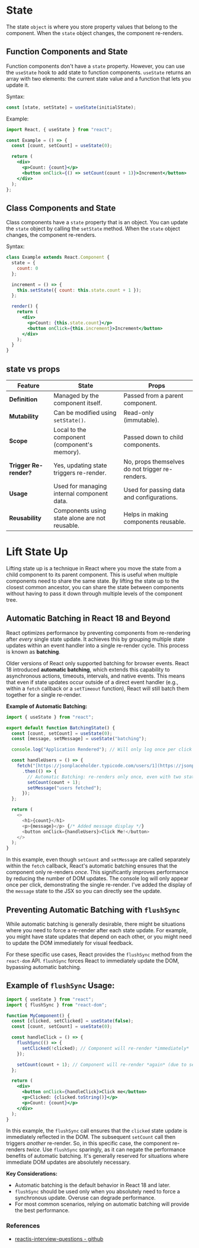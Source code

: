 # State
The state `object` is where you store property values that belong to the component. When the `state` object changes, the
component re-renders.

## Function Components and State
Function components don't have a `state` property. However, you can use the `useState` hook to add state to function
components. `useState` returns an array with two elements: the current state value and a function that lets you update 
it.

Syntax:
```jsx
const [state, setState] = useState(initialState);
```

Example:
```jsx
import React, { useState } from "react";

const Example = () => {
  const [count, setCount] = useState(0);

  return (
    <div>
      <p>Count: {count}</p>
      <button onClick={() => setCount(count + 1)}>Increment</button>
    </div>
  );
};
```

## Class Components and State
Class components have a `state` property that is an object. You can update the `state` object by calling the `setState`
method. When the `state` object changes, the component re-renders.

Syntax:
```jsx
class Example extends React.Component {
  state = {
    count: 0
  };

  increment = () => {
    this.setState({ count: this.state.count + 1 });
  };

  render() {
    return (
      <div>
        <p>Count: {this.state.count}</p>
        <button onClick={this.increment}>Increment</button>
      </div>
    );
  }
}
```


## state vs props

| Feature                | State                                           | Props                                           |
|------------------------|-------------------------------------------------|-------------------------------------------------|
| **Definition**         | Managed by the component itself.                | Passed from a parent component.                 |
| **Mutability**         | Can be modified using `setState()`.             | Read-only (immutable).                          |
| **Scope**              | Local to the component (component's memory).    | Passed down to child components.                |
| **Trigger Re-render?** | Yes, updating state triggers re-render.         | No, props themselves do not trigger re-renders. |
| **Usage**              | Used for managing internal component data.      | Used for passing data and configurations.       |
| **Reusability**        | Components using state alone are not reusable.  | Helps in making components reusable.            |





# Lift State Up
Lifting state up is a technique in React where you move the state from a child component to its parent component. This
is useful when multiple components need to share the same state. By lifting the state up to the closest common ancestor,
you can share the state between components without having to pass it down through multiple levels of the component tree.


## Automatic Batching in React 18 and Beyond

React optimizes performance by preventing components from re-rendering after *every* single state update. It achieves 
this by grouping multiple state updates within an event handler into a single re-render cycle. This process is known as 
**batching**.

Older versions of React only supported batching for browser events. React 18 introduced **automatic batching**, which 
extends this capability to asynchronous actions, timeouts, intervals, and native events. This means that even if state
updates occur outside of a direct event handler (e.g., within a `fetch` callback or a `setTimeout` function), React will
still batch them together for a single re-render.

**Example of Automatic Batching:**

```javascript
import { useState } from "react";

export default function BatchingState() {
  const [count, setCount] = useState(0);
  const [message, setMessage] = useState("batching");

  console.log("Application Rendered"); // Will only log once per click

  const handleUsers = () => {
    fetch("[https://jsonplaceholder.typicode.com/users/1](https://jsonplaceholder.typicode.com/users/1)")
      .then(() => {
        // Automatic Batching: re-renders only once, even with two state updates.
        setCount(count + 1);
        setMessage("users fetched");
      });
  };

  return (
    <>
      <h1>{count}</h1>
      <p>{message}</p> {/* Added message display */}
      <button onClick={handleUsers}>Click Me!</button>
    </>
  );
}
```
In this example, even though `setCount` and `setMessage` are called separately within the `fetch` callback, React's
automatic batching ensures that the component only re-renders *once*. This significantly improves performance by
reducing the number of DOM updates.  The console log will only appear once per click, demonstrating the single 
re-render. I've added the display of the `message` state to the JSX so you can directly see the update.

## Preventing Automatic Batching with `flushSync`

While automatic batching is generally desirable, there might be situations where you need to force a re-render after 
each state update. For example, you might have state updates that depend on each other, or you might need to update the 
DOM immediately for visual feedback.

For these specific use cases, React provides the `flushSync` method from the `react-dom` API. `flushSync` forces React
to immediately update the DOM, bypassing automatic batching.

## Example of `flushSync` Usage:
```jsx
import { useState } from "react";
import { flushSync } from "react-dom";

function MyComponent() {
  const [clicked, setClicked] = useState(false);
  const [count, setCount] = useState(0);

  const handleClick = () => {
    flushSync(() => {
      setClicked(!clicked); // Component will re-render *immediately*
    });

    setCount(count + 1); // Component will re-render *again* (due to separate update)
  };

  return (
    <div>
      <button onClick={handleClick}>Click me</button>
      <p>Clicked: {clicked.toString()}</p>
      <p>Count: {count}</p>
    </div>
  );
}
```
In this example, the `flushSync` call ensures that the `clicked` state update is immediately reflected in the DOM. The 
subsequent `setCount` call then triggers *another* re-render.  So, in this specific case, the component re-renders 
*twice*.  Use `flushSync` sparingly, as it can negate the performance benefits of automatic batching.  It's generally 
reserved for situations where immediate DOM updates are absolutely necessary.

**Key Considerations:**

* Automatic batching is the default behavior in React 18 and later.
* `flushSync` should be used only when you absolutely need to force a synchronous update. Overuse can degrade 
  performance.
* For most common scenarios, relying on automatic batching will provide the best performance.



### References
* [reactjs-interview-questions - github](https://github.com/sudheerj/reactjs-interview-questions?tab=readme-ov-file#what-is-react)